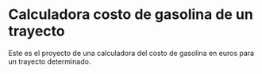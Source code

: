 # Calculadora costo de gasolina de un trayecto
Este es el proyecto de una calculadora del costo de gasolina en euros para un trayecto determinado.
